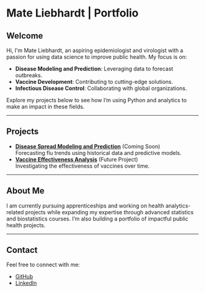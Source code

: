 # Mate Liebhardt | Portfolio

## Welcome
Hi, I'm Mate Liebhardt, an aspiring epidemiologist and virologist with a passion for using data science to improve public health. My focus is on:

- **Disease Modeling and Prediction**: Leveraging data to forecast outbreaks.
- **Vaccine Development**: Contributing to cutting-edge solutions.
- **Infectious Disease Control**: Collaborating with global organizations.

Explore my projects below to see how I’m using Python and analytics to make an impact in these fields.

---

## Projects
- **[Disease Spread Modeling and Prediction](#)** (Coming Soon)  
   Forecasting flu trends using historical data and predictive models.
- **[Vaccine Effectiveness Analysis](#)** (Future Project)  
   Investigating the effectiveness of vaccines over time.

---

## About Me
I am currently pursuing apprenticeships and working on health analytics-related projects while expanding my expertise through advanced statistics and biostatistics courses. I’m also building a portfolio of impactful public health projects.

---

## Contact
Feel free to connect with me:
- [GitHub](https://github.com/mateliebhardt)
- [LinkedIn](#)
